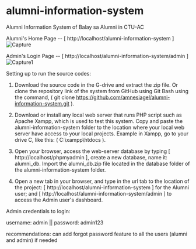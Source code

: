 # alumni-information-system
Alumni Information System of Balay sa Alumni in CTU-AC

Alumni's Home Page -- [ http://localhost/alumni-information-system ]
![Capture](https://user-images.githubusercontent.com/55085932/152482930-c5374d22-10c4-4494-aee8-f620eb3f38cc.PNG)

Admin's Login Page -- [ http://localhost/alumni-information-system/admin ]
![Capture1](https://user-images.githubusercontent.com/55085932/152483179-7859d49d-af89-4285-850c-7430f267fd4d.PNG)


Setting up to run the source codes:

1. Download the source code in the G-drive and extract the zip file. Or clone the repository link of the system from GitHub using Git Bash using the command, ( git clone https://github.com/amnesiagel/alumni-information-system.git ).

2. Download or install any local web server that runs PHP script such as Apache Xampp, which is used to test this system. Copy and paste the alumni-information-system folder to the location where your local web server have access to your local projects. Example in Xampp, go to your drive C, like this: ( C:\xampp\htdocs ).

3. Open your browser, access the web-server database by typing [ http://localhost/phpmyadmin ], create a new database, name it: alumni_db. Import the alumni_db.zip file located in the database folder of the alumni-information-system folder.

4. Open a new tab in your browser, and type in the url tab to the location of the project:
 [ http://localhost/alumni-information-system ] for the Alumni user; and
 [ http://localhost/alumni-information-system/admin ] to access the Admin user's dashboard.


Admin credentials to login:

username: admin || 
password: admin123

recommendations: can add forgot password feature to all the users (alumni and admin) if needed

